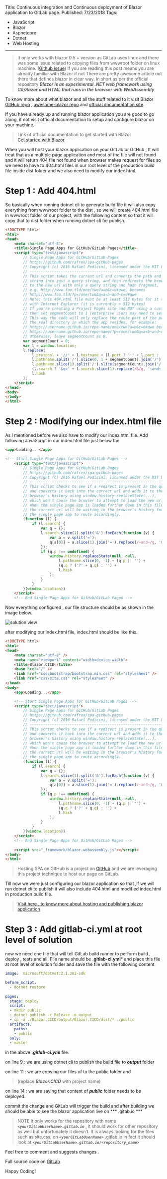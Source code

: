 Title: Continuous integration and Continuous deployment of Blazor application to GitLab page.
Published: 7/23/2018
Tags:
  - JavaScript
  - Blazor
  - Aspnetcore
  - Dotnet
  - Web Hosting
---

> It only works with blazor 0.5 + version as GitLab uses linux and there was some issue related to copying files from wwwroot
> folder on linux machine. ([Github issue](https://github.com/aspnet/Blazor/pull/1018))
> If you are reading this post means you are already familiar with Blazor if not There are pretty awesome article out there that
> defines blazor in clear way. In short as per the official repository 
> ***Blazor is an experimental .NET web framework using C#/Razor and HTML that runs in the browser with WebAssembly***

To know more about what blazor and all the stuff related to it visit Blazor [GitHub repo](https://github.com/aspnet/Blazor) , [awesome-blazor repo](https://github.com/AdrienTorris/awesome-blazor) and [official documentation site](https://blazor.net/).

If you have already up and running blazor application you are good to go along, if not visit official documentation to setup and configure blazor on your machine.

> Link of official documentation to get started with Blazor\
> [Get started with Blazor](https://blazor.net/)

When you will host your blazor application on your GitLab or GitHub , It will treat that as a multiple page application and most of the file will not found and it will return 404 file not found when browser makes request for files so we need to have to 404.html files in our root level of the production build file inside dist folder and we also need to modify our index.html.

# Step 1 : Add 404.html

So basically when running dotnet cli to generate build file it will also copy everything from wwwroot folder to the dist , so we will create 404.html file in wwwroot folder of our project, with the following content so that it will copy that to dist folder when running dotnet cli for publish.

```html
<!DOCTYPE html>
<html>
<head>
    <meta charset="utf-8">
    <title>Single Page Apps for GitHub/GitLab Pages</title>
    <script type="text/javascript">
        // Single Page Apps for GitHub/GitLab Pages
        // https://github.com/rafrex/spa-github-pages
        // Copyright (c) 2016 Rafael Pedicini, licensed under the MIT License
        // ----------------------------------------------------------------------
        // This script takes the current url and converts the path and query
        // string into just a query string, and then redirects the browser
        // to the new url with only a query string and hash fragment,
        // e.g. http://www.foo.tld/one/two?a=b&c=d#qwe, becomes
        // http://www.foo.tld/?p=/one/two&q=a=b~and~c=d#qwe
        // Note: this 404.html file must be at least 512 bytes for it to work
        // with Internet Explorer (it is currently > 512 bytes)
        // If you're creating a Project Pages site and NOT using a custom domain,
        // then set segmentCount to 1 (enterprise users may need to set it to > 1).
        // This way the code will only replace the route part of the path, and not
        // the real directory in which the app resides, for example:
        // https://username.github.io/repo-name/one/two?a=b&c=d#qwe becomes
        // https://username.github.io/repo-name/?p=/one/two&q=a=b~and~c=d#qwe
        // Otherwise, leave segmentCount as 0.
        var segmentCount = 0;
        var l = window.location;
        l.replace(
            l.protocol + '//' + l.hostname + (l.port ? ':' + l.port : '') +
            l.pathname.split('/').slice(0, 1 + segmentCount).join('/') + '/?p=/' +
            l.pathname.slice(1).split('/').slice(segmentCount).join('/').replace(/&/g, '~and~') +
            (l.search ? '&q=' + l.search.slice(1).replace(/&/g, '~and~') : '') +
            l.hash
        );
    </script>
</head>
<body>
</body>
</html>
```
# Step 2 : Modifying our index.html file

As I mentioned before we also have to modify our index.html file. Add following JavaScript in our index.html file just below the

```html
<app>Loading.. </app>
```

```html
<!-- Start Single Page Apps for GitHub/GitLab Pages -->
    <script type="text/javascript">
        // Single Page Apps for GitHub/GitLab Pages
        // https://github.com/rafrex/spa-github-pages
        // Copyright (c) 2016 Rafael Pedicini, licensed under the MIT License
        // ----------------------------------------------------------------------
        // This script checks to see if a redirect is present in the query string
        // and converts it back into the correct url and adds it to the
        // browser's history using window.history.replaceState(...),
        // which won't cause the browser to attempt to load the new url.
        // When the single page app is loaded further down in this file,
        // the correct url will be waiting in the browser's history for
        // the single page app to route accordingly.
        (function (l) {
            if (l.search) {
                var q = {};
                l.search.slice(1).split('&').forEach(function (v) {
                    var a = v.split('=');
                    q[a[0]] = a.slice(1).join('=').replace(/~and~/g, '&');
                });
                if (q.p !== undefined) {
                    window.history.replaceState(null, null,
                        l.pathname.slice(0, -1) + (q.p || '') +
                        (q.q ? ('?' + q.q) : '') +
                        l.hash
                    );
                }
            }
        }(window.location))
    </script>
    <!-- End Single Page Apps for GitHub/GitLab Pages -->
```

Now everything configured , our file structure should be as shown in the image below.

![solution view](images/solution-view.png)

after modifying our index.html file, index.html should be like this.

```html
<!DOCTYPE html>
<html>
<head>
    <meta charset="utf-8" />
    <meta name="viewport" content="width=device-width">
    <title>Blazor.CICD</title>
    <base href="/" />
    <link href="css/bootstrap/bootstrap.min.css" rel="stylesheet" />
    <link href="css/site.css" rel="stylesheet" />
</head>
<body>
    <app>Loading...</app>

    <!-- Start Single Page Apps for GitHub/GitLab Pages -->
    <script type="text/javascript">
        // Single Page Apps for GitHub/GitLab Pages
        // https://github.com/rafrex/spa-github-pages
        // Copyright (c) 2016 Rafael Pedicini, licensed under the MIT License
        // ----------------------------------------------------------------------
        // This script checks to see if a redirect is present in the query string
        // and converts it back into the correct url and adds it to the
        // browser's history using window.history.replaceState(...),
        // which won't cause the browser to attempt to load the new url.
        // When the single page app is loaded further down in this file,
        // the correct url will be waiting in the browser's history for
        // the single page app to route accordingly.
        (function (l) {
            if (l.search) {
                var q = {};
                l.search.slice(1).split('&').forEach(function (v) {
                    var a = v.split('=');
                    q[a[0]] = a.slice(1).join('=').replace(/~and~/g, '&');
                });
                if (q.p !== undefined) {
                    window.history.replaceState(null, null,
                        l.pathname.slice(0, -1) + (q.p || '') +
                        (q.q ? ('?' + q.q) : '') +
                        l.hash
                    );
                }
            }
        }(window.location))
    </script>
    <!-- End Single Page Apps for GitHub/GitLab Pages -->
    
    <script src="_framework/blazor.webassembly.js"></script>
</body>
</html>
```
> Hosting SPA on GitHub is a project on [GitHub](https://github.com/rafrex/spa-github-pages) and we are leveraging this project technique to host our page on GitLab.

Till now we were just configuring our blazor application so that ,if we will run dotnet cli to publish it will also include 404.html and modified index.html in production build file.

> [Visit here , to know more about hosting and publishing blazor application](https://blazor.net/docs/host-and-deploy/index.html)

# Step 3 : Add gitlab-ci.yml at root level of solution

now we need one file that will tell GitLab build runner to perform build , deploy , tests and all. File name should be **.gitlab-ci.yml*** and place this file at root level of solution folder and save the file with the following content.

```yml
image:  microsoft/dotnet:2.1.302-sdk

before_script:
  - dotnet restore
  
pages:
  stage: deploy
  script:
  - mkdir public
  - dotnet publish -c Release -o output
  - cp -a ./Blazor.CICD/output/Blazor.CICD/dist/* ./public
  artifacts:
    paths:
    - public
  only:
  - master
```

in the above ***.gitlab-ci.yml*** file.

on line 9 : we are using dotnet cli to publish the build file to ***output*** folder

on line 11 : we are copying our files of to the public folder and
> (replace ***Blazor.CICD*** with project name)

on line 14 : we are saying that content of ***public*** folder needs to be deployed.

commit the change and GitLab will trigger the build and after building we should be able to see the blazor application live on 
*** <yourGitLabUserName>.gitab.io ***

> NOTE
> It only works for the repository with name ***`<yourGitLabUserName>.gitlab.io`*** , it should work for other repository as well but 
> unfortunately it doesn’t. It is always looking for the files such as site.css, on ***`<yourGitLabUserName>`*** .gitlab.io in fact it should 
> look at ***`<yourGitLabUserName>.gitlab.io/<repository_name>`***

Feel free to comment and suggests changes .

Full source code on [GitLab](https://gitlab.com/iAmBipinPaul/Blazor.CICD)

Happy Coding!
